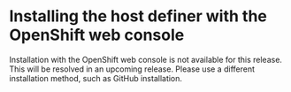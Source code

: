 # Installing the host definer with the OpenShift web console

Installation with the OpenShift web console is not available for this release. This will be resolved in an upcoming release. Please use a different installation method, such as GitHub installation.

